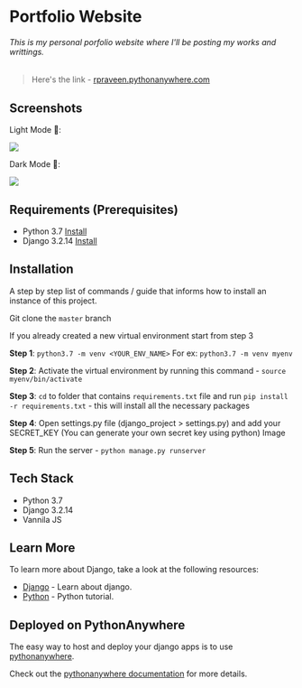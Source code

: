 # Portfolio Website
###### This is my personal porfolio website where I'll be posting my works and writtings.
> Here's the link - [rpraveen.pythonanywhere.com](https://pythonanywhere.com)

## Screenshots 

Light Mode 🔆:

<img src="https://raw.githubusercontent.com/rpraveen-in/Portfolio/master/screenshots/screenshot_2.png"/>

Dark Mode 🌙:

<img src="https://raw.githubusercontent.com/rpraveen-in/Portfolio/master/screenshots/screenshot_3.png"/>


## Requirements  (Prerequisites)
* Python 3.7 [Install](https://www.python.org/downloads/)
* Django 3.2.14 [Install](https://docs.djangoproject.com/en/4.1/topics/install/)

## Installation
A step by step list of commands / guide that informs how to install an instance of this project.

Git clone the `master` branch

If you already created a new virtual environment start from step 3

**Step 1**:  `python3.7 -m venv <YOUR_ENV_NAME>` For ex: `python3.7 -m venv myenv`

**Step 2**: Activate the virtual environment by running this command - `source myenv/bin/activate` 

**Step 3**:  `cd` to folder that contains `requirements.txt` file and run `pip install -r requirements.txt` - this will install all the necessary packages

**Step 4**: Open settings.py file (django_project > settings.py) and add your SECRET_KEY (You can generate your own secret key using python)
Image

**Step 5**: Run the server - `python manage.py runserver`


## Tech Stack
* Python 3.7
* Django 3.2.14
* Vannila JS

## Learn More
To learn more about Django, take a look at the following resources:
* [Django](https://docs.djangoproject.com/en/4.1/) - Learn about django.
* [Python](https://docs.python.org/3.7/tutorial/) - Python tutorial.

## Deployed on PythonAnywhere
The easy way to host and deploy your django apps is to use [pythonanywhere](https://www.pythonanywhere.com).

Check out the [pythonanywhere documentation](https://help.pythonanywhere.com/pages/DeployExistingDjangoProject/) for more details.
